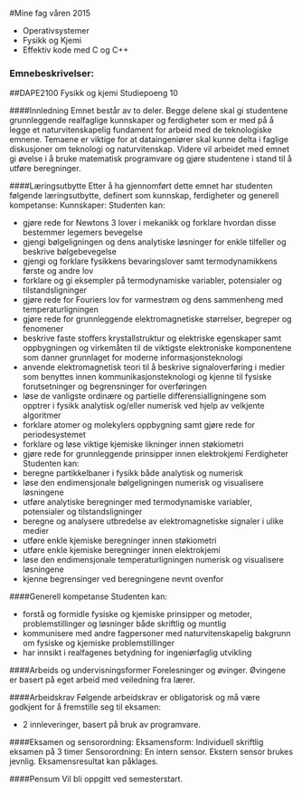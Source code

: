#Mine fag våren 2015
- Operativsystemer
- Fysikk og Kjemi
- Effektiv kode med C og C++

### Emnebeskrivelser:

##DAPE2100 Fysikk og kjemi
Studiepoeng 10

####Innledning
Emnet består av to deler. Begge delene skal gi studentene grunnleggende realfaglige
kunnskaper og ferdigheter som er med på å legge et naturvitenskapelig fundament for arbeid
med de teknologiske emnene. Temaene er viktige for at dataingeniører skal kunne delta i
faglige diskusjoner om teknologi og naturvitenskap. Videre vil arbeidet med emnet gi øvelse i
å bruke matematisk programvare og gjøre studentene i stand til å utføre beregninger.

####Læringsutbytte
Etter å ha gjennomført dette emnet har studenten følgende læringsutbytte, definert som
kunnskap, ferdigheter og generell kompetanse:
Kunnskaper:
Studenten kan:
- gjøre rede for Newtons 3 lover i mekanikk og forklare hvordan disse bestemmer
legemers bevegelse
- gjengi bølgeligningen og dens analytiske løsninger for enkle tilfeller og beskrive
bølgebevegelse
- gjengi og forklare fysikkens bevaringslover samt termodynamikkens første og andre
lov
- forklare og gi eksempler på termodynamiske variabler, potensialer og
tilstandsligninger
- gjøre rede for Fouriers lov for varmestrøm og dens sammenheng med
temperaturligningen
- gjøre rede for grunnleggende elektromagnetiske størrelser, begreper og fenomener
- beskrive faste stoffers krystallstruktur og elektriske egenskaper samt oppbygningen
og virkemåten til de viktigste elektroniske komponentene som danner grunnlaget for
moderne informasjonsteknologi
- anvende elektromagnetisk teori til å beskrive signaloverføring i medier som benyttes
innen kommunikasjonsteknologi og kjenne til fysiske forutsetninger og begrensninger
for overføringen
- løse de vanligste ordinære og partielle differensialligningene som opptrer i fysikk
analytisk og/eller numerisk ved hjelp av velkjente algoritmer
- forklare atomer og molekylers oppbygning samt gjøre rede for periodesystemet
- forklare og løse viktige kjemiske likninger innen støkiometri
- gjøre rede for grunnleggende prinsipper innen elektrokjemi
Ferdigheter
Studenten kan:
- beregne partikkelbaner i fysikk både analytisk og numerisk
- løse den endimensjonale bølgeligningen numerisk og visualisere løsningene
- utføre analytiske beregninger med termodynamiske variabler, potensialer og
tilstandsligninger
- beregne og analysere utbredelse av elektromagnetiske signaler i ulike medier
- utføre enkle kjemiske beregninger innen støkiometri
- utføre enkle kjemiske beregninger innen elektrokjemi
- løse den endimensjonale temperaturligningen numerisk og visualisere løsningene
- kjenne begrensinger ved beregningene nevnt ovenfor

####Generell kompetanse
Studenten kan:
- forstå og formidle fysiske og kjemiske prinsipper og metoder, problemstillinger og
løsninger både skriftlig og muntlig
- kommunisere med andre fagpersoner med naturvitenskapelig bakgrunn om fysiske
og kjemiske problemstillinger
- har innsikt i realfagenes betydning for ingeniørfaglig utvikling

####Arbeids og undervisningsformer
Forelesninger og øvinger. Øvingene er basert på eget arbeid med veiledning fra lærer.

####Arbeidskrav
Følgende arbeidskrav er obligatorisk og må være godkjent for å fremstille seg til eksamen:
- 2 innleveringer, basert på bruk av programvare.

####Eksamen og sensorordning:
Eksamensform: Individuell skriftlig eksamen på 3 timer
Sensorordning: En intern sensor. Ekstern sensor brukes jevnlig.
Eksamensresultat kan påklages.

####Pensum
Vil bli oppgitt ved semesterstart.
